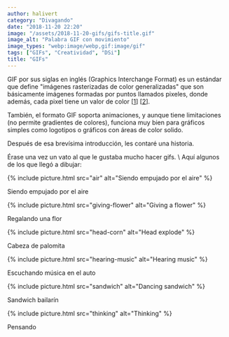 ```yaml
---
author: halivert
category: "Divagando"
date: "2018-11-20 22:20"
image: "/assets/2018-11-20-gifs/gifs-title.gif"
image_alt: "Palabra GIF con movimiento"
image_types: "webp:image/webp,gif:image/gif"
tags: ["GIFs", "Creatividad", "DSi"]
title: "GIFs"
---
```


GIF por sus siglas en inglés (Graphics Interchange Format) es un estándar que
define "imágenes rasterizadas de color generalizadas" que son básicamente
imágenes formadas por puntos llamados pixeles, donde además, cada pixel tiene un
valor de color \[[1][1]\] \[[2][2]\].

<!-- Seguir leyendo -->

También, el formato GIF soporta animaciones, y aunque tiene limitaciones (no
permite gradientes de colores), funciona muy bien para gráficos simples como
logotipos o gráficos con áreas de color solido.

Después de esa brevísima introducción, les contaré una historia.

Érase una vez un vato al que le gustaba mucho hacer gifs. \\
Aquí algunos de los que llegó a dibujar:

<div
  class="has-text-centered box art-gallery"
  style="background-image: url(/img/backgrounds/red-velvet.webp)">
  <p class="image-container box" markdown="1">
    {%
      include picture.html
        src="air"
        alt="Siendo empujado por el aire"
    %}
  </p>
  <p class="is-italic has-background-white image-art-title">
    Siendo empujado por el aire
  </p>
</div>

<div
  class="has-text-centered box art-gallery"
  style="background-image: url(/img/backgrounds/blue-velvet.webp)">
  <p class="image-container box" markdown="1">
    {%
      include picture.html
        src="giving-flower"
        alt="Giving a flower"
    %}
  </p>
  <p class="is-italic has-background-white image-art-title">
    Regalando una flor
  </p>
</div>

<div
  class="has-text-centered box art-gallery"
  style="background-image: url(/img/backgrounds/purple-velvet.webp)">
  <p class="image-container box" markdown="1">
    {%
      include picture.html
        src="head-corn"
        alt="Head explode"
    %}
  </p>
  <p class="is-italic has-background-white image-art-title">
    Cabeza de palomita
  </p>
</div>

<div
  class="has-text-centered box art-gallery"
  style="background-image: url(/img/backgrounds/green-velvet.webp)">
  <p class="image-container box" markdown="1">
    {%
      include picture.html
        src="hearing-music"
        alt="Hearing music"
    %}
  </p>
  <p class="is-italic has-background-white image-art-title">
    Escuchando música en el auto
  </p>
</div>

<div
  class="has-text-centered box art-gallery"
  style="background-image: url(/img/backgrounds/purple-velvet.webp)">
  <p class="image-container box" markdown="1">
    {%
      include picture.html
        src="sandwich"
        alt="Dancing sandwich"
    %}
  </p>
  <p class="is-italic has-background-white image-art-title">
    Sandwich bailarín
  </p>
</div>

<div
  class="has-text-centered box art-gallery"
  style="background-image: url(/img/backgrounds/blue-velvet.webp)">
  <p class="image-container box" markdown="1">
    {%
      include picture.html
        src="thinking"
        alt="Thinking"
    %}
  </p>
  <p class="is-italic has-background-white image-art-title">
    Pensando
  </p>
</div>

[1]: https://www.w3.org/Graphics/GIF/spec-gif87.txt
[2]: https://support.99designs.com/hc/es/articles/204761835--Qué-son-los-vectores-y-las-imagenes-rasterizadas-Cuándo-debería-usarlas-

